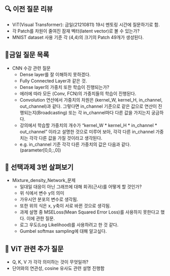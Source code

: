 ## 🔍 이전 질문 리뷰

- ViT(Visual Transformer): 금일(21210811) 19시 멘토링 시간에 질문하기로 함.
- 각 Patch를 차원이 줄여진 잠재 벡터(latent vector)로 볼 수 있는가?
- MNIST dataset 사용 기준 각 (4,4)의 크기의 Patch 49개가 생성된다. 

## 📒금일 질문 목록

- CNN 수강 관련 질문
  - Dense layer를 잘 이해하지 못하겠다.
  - Fully Connected Layer과 같은 것.
  - Dense layer의 가중치 또한 학습이 진행되는가?
  - 에러에 따라 모든 (Conv, FCN)의 가중치들의 학습이 진행된다.
  - Convolution 연산에서 가중치의 차원은 (kernel_W, kernel_H, in_channel, out_channel)과 같다.  그렇다면 in_channel 기준으로 같은 값으로 연산이 진행되는지(Broadcasting) 또는 각 in_channel마다 다른 값을 가지는지 궁금하다.
  - 강의에서 학습할 가중치의 개수가 “kernel_W * kernel_H * in_channel * out_channel” 이라고 설명한 것으로 미루어 보아, 각각 다른 in_channel 가중치는 각각 다른 값을 가질 것이라고 생각된다.
  - e.g. in_channel 기준 각각 다른 가중치의 값은 다음과 같다. (parameter[0,0,:,0])

## 📎 선택과제 3번 살펴보기

- Mixture_density_Network_문제
  - 일대일 대응이 아닌 그래프에 대해 회귀(근사)를 어떻게 할 것인가?
  - 위 식에서 변수 y의 의미
  - 가우시안 분포의 변수로 생각됨.
  - 또한 위의 식은 x, y축이 서로 바뀐 것으로 생각됨.
  - 과제 설명 중 MSELoss(Mean Squared Error Loss)를 사용하지 못한다고 했다. 이에 관한 질문.
  - 로그 우도(Log Likelihood)를 사용하려고 한 것 같다.
  - Gumbel softmax sampling에 대해 알고싶다.

## 📎 ViT 관련 추가 질문

- Q, K, V 가 각각 의미하는 것이 무엇일까?
- 단어와의 연관성, cosine 유사도 관련 설명 진행함
